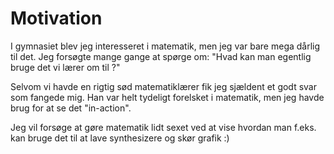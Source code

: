 # Motivation
I gymnasiet blev jeg interesseret i matematik, men jeg var bare mega dårlig til det. Jeg forsøgte mange gange at spørge om: "Hvad kan man egentlig bruge det vi lærer om til ?"

Selvom vi havde en rigtig sød matematiklærer fik jeg sjældent et godt svar som fangede mig. Han var helt tydeligt forelsket i matematik, men jeg havde brug for at se det "in-action".

Jeg vil forsøge at gøre matematik lidt sexet ved at vise hvordan man f.eks. kan bruge det til at lave synthesizere og skør grafik :)
